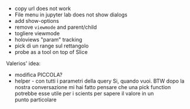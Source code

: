 
- copy url does not work
- File menu in  jupyter lab does not show dialogs
- add show-options
- remove `viewmode` and parent/child
- togliere viewmode
- holoviews "param" tracking
- pick di un range sul rettangolo
- probe as a tool on top of Slice

Valerios' idea:
- modifica PICCOLA?
- helper - con tutti i parametri della query
Si, quando vuoi. BTW dopo la nostra conversazione mi hai fatto pensare che una pick function potrebbe esse utile per i scients per sapere il valore in un punto particolare
